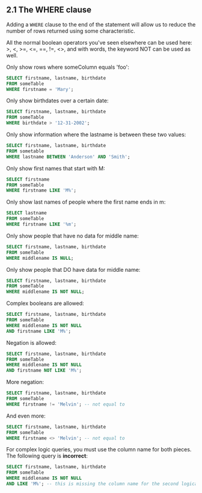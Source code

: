 ## 2.1 The WHERE clause
Adding a ```WHERE``` clause to the end of the statement will allow us to reduce the number of rows returned using some characteristic.

All the normal boolean operators you've seen elsewhere can be used here: >, <, >=, <=, ==, !=, <>, and with words, the keyword NOT can be used as well. 

Only show rows where someColumn equals 'foo':
```sql
SELECT firstname, lastname, birthdate
FROM someTable
WHERE firstname = 'Mary';
```

Only show birthdates over a certain date:
```sql
SELECT firstname, lastname, birthdate
FROM someTable
WHERE birthdate > '12-31-2002';
```

Only show information where the lastname is between these two values:
```sql
SELECT firstname, lastname, birthdate
FROM sometable 
WHERE lastname BETWEEN 'Anderson' AND 'Smith';
```

Only show first names that start with M:
```sql
SELECT firstname
FROM someTable
WHERE firstname LIKE 'M%';
```

Only show last names of people where the first name ends in m:
```sql
SELECT lastname
FROM someTable
WHERE firstname LIKE '%m';
```

Only show people that have no data for middle name:
```sql
SELECT firstname, lastname, birthdate
FROM someTable
WHERE middlename IS NULL;
```

Only show people that DO have data for middle name:
```sql
SELECT firstname, lastname, birthdate
FROM someTable
WHERE middlename IS NOT NULL;
```

Complex booleans are allowed:
```sql
SELECT firstname, lastname, birthdate
FROM someTable
WHERE middlename IS NOT NULL 
AND firstname LIKE 'M%';
```

Negation is allowed:
```sql
SELECT firstname, lastname, birthdate
FROM someTable
WHERE middlename IS NOT NULL 
AND firstname NOT LIKE 'M%';
```

More negation:
```sql
SELECT firstname, lastname, birthdate
FROM someTable
WHERE firstname != 'Melvin'; -- not equal to
```

And even more:
```sql
SELECT firstname, lastname, birthdate
FROM someTable
WHERE firstname <> 'Melvin'; -- not equal to
```

For complex logic queries, you must use the column name for both pieces. The following query is **incorrect**:
```sql
SELECT firstname, lastname, birthdate
FROM someTable
WHERE middlename IS NOT NULL
AND LIKE 'M%'; -- this is missing the column name for the second logical statement!
```

